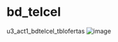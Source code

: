 # bd_telcel
u3_act1_bdtelcel_tblofertas
![image](https://github.com/isaacChavezzz/mvc-telcel/assets/143744084/876a046f-14cc-4e61-aa36-fa856f3f0666)
